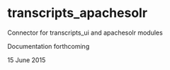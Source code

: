 transcripts_apachesolr
======================

Connector for transcripts_ui and apachesolr modules

Documentation forthcoming

15 June 2015

